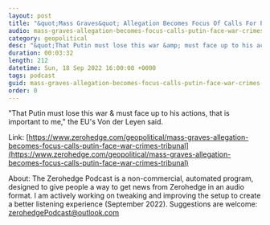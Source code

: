 ```yaml
---
layout: post
title: "&quot;Mass Graves&quot; Allegation Becomes Focus Of Calls For Putin To Face War Crimes Tribunal"
audio: mass-graves-allegation-becomes-focus-calls-putin-face-war-crimes-tribunal-0
category: geopolitical
desc: "&quot;That Putin must lose this war &amp; must face up to his actions, that is important to me,&quot; the EU's Von der Leyen said."
duration: 00:03:32
length: 212
datetime: Sun, 18 Sep 2022 16:00:00 +0000
tags: podcast
guid: mass-graves-allegation-becomes-focus-calls-putin-face-war-crimes-tribunal-0
order: 0
---
```

&quot;That Putin must lose this war &amp; must face up to his actions, that is important to me,&quot; the EU's Von der Leyen said.

Link: [https://www.zerohedge.com/geopolitical/mass-graves-allegation-becomes-focus-calls-putin-face-war-crimes-tribunal](https://www.zerohedge.com/geopolitical/mass-graves-allegation-becomes-focus-calls-putin-face-war-crimes-tribunal)

About: The Zerohedge Podcast is a non-commercial, automated program, designed to give people a way to get news from Zerohedge in an audio format.  I am actively working on tweaking and improving the setup to create a better listening experience (September 2022).  Suggestions are welcome: [zerohedgePodcast@outlook.com](mailto:zerohedgePodcast@outlook.com)